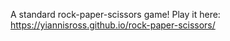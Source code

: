A standard rock-paper-scissors game! Play it here: https://yiannisross.github.io/rock-paper-scissors/
